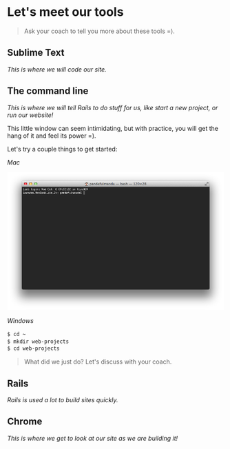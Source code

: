 # Let's meet our tools

> Ask your coach to tell you more about these tools =).

## Sublime Text
*This is where we will code our site.*

## The command line
*This is where we will tell Rails to do stuff for us, like start a new project, or run our website!*

This little window can seem intimidating, but with practice, you will get the hang of it and feel its power =).

Let's try a couple things to get started:

*Mac*

![](../images/terminal_mac.png)


*Windows*



```bash
$ cd ~
$ mkdir web-projects
$ cd web-projects
```

> What did we just do?  Let's discuss with your coach.


## Rails
*Rails is used a lot to build sites quickly.*



## Chrome
*This is where we get to look at our site as we are building it!*

